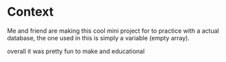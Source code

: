 # Context

Me and friend are making this cool mini project for to practice with a actual database, the one used in this is simply a variable (empty array).

overall it was pretty fun to make and educational